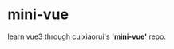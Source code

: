 # mini-vue
learn vue3 through cuixiaorui's [**'mini-vue'**](https://github.com/cuixiaorui/mini-vue/tree/master) repo.
